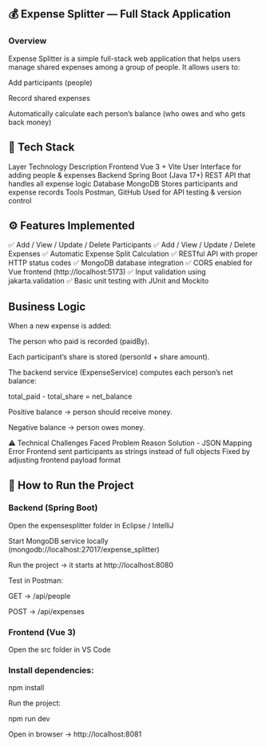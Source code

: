 ## 💰 Expense Splitter — Full Stack Application
### Overview

Expense Splitter is a simple full-stack web application that helps users manage shared expenses among a group of people.
It allows users to:

Add participants (people)

Record shared expenses

Automatically calculate each person’s balance (who owes and who gets back money)

## 🧩 Tech Stack
Layer	Technology	Description
Frontend	Vue 3 + Vite	User Interface for adding people & expenses
Backend	Spring Boot (Java 17+)	REST API that handles all expense logic
Database	MongoDB	Stores participants and expense records
Tools	Postman, GitHub	Used for API testing & version control

## ⚙️ Features Implemented

✅ Add / View / Update / Delete Participants
✅ Add / View / Update / Delete Expenses
✅ Automatic Expense Split Calculation
✅ RESTful API with proper HTTP status codes
✅ MongoDB database integration
✅ CORS enabled for Vue frontend (http://localhost:5173)
✅ Input validation using jakarta.validation
✅ Basic unit testing with JUnit and Mockito

## Business Logic

When a new expense is added:

The person who paid is recorded (paidBy).

Each participant’s share is stored (personId + share amount).

The backend service (ExpenseService) computes each person’s net balance:

total_paid - total_share = net_balance


Positive balance → person should receive money.

Negative balance → person owes money.

⚠️ Technical Challenges Faced
Problem	Reason	Solution - JSON Mapping Error	Frontend sent participants as strings instead of full objects	Fixed by adjusting frontend payload format

## 🚀 How to Run the Project

### Backend (Spring Boot)

Open the expensesplitter folder in Eclipse / IntelliJ

Start MongoDB service locally (mongodb://localhost:27017/expense_splitter)

Run the project → it starts at http://localhost:8080

Test in Postman:

GET → /api/people

POST → /api/expenses

### Frontend (Vue 3)

Open the src folder in VS Code

### Install dependencies:

npm install

Run the project:

npm run dev

Open in browser → http://localhost:8081
